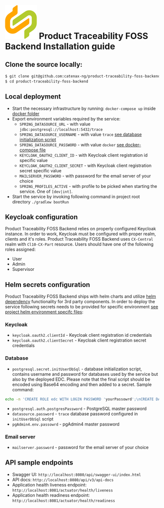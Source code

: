 # ![Product Traceability FOSS Backend Installation Guide](./catena-x-logo.svg) Product Traceability FOSS Backend Installation guide

## Clone the source locally:

```sh
$ git clone git@github.com:catenax-ng/product-traceability-foss-backend.git
$ cd product-traceability-foss-backend
```

## Local deployment
* Start the necessary infrastructure by running: ```docker-compose up``` inside [docker folder](../docker)
* Export environment variables required by the service:
  * `SPRING_DATASOURCE_URL` - with value `jdbc:postgresql://localhost:5432/trace`
  * `SPRING_DATASOURCE_USERNAME` - with value `trace` [see database initialization script](../docker/db-init/create_db.sql)
  * `SPRING_DATASOURCE_PASSWORD` - with value `docker` [see docker-compose file](../docker/docker-compose.yml)
  * `KEYCLOAK_OAUTH2_CLIENT_ID` - with Keycloak client registration id specific value
  * `KEYCLOAK_OAUTH2_CLIENT_SECRET` - with Keycloak client registration secret specific value
  * `MAILSERVER_PASSWORD` - with password for the email server of your choice
  * `SPRING_PROFILES_ACTIVE` - with profile to be picked when starting the service. One of `[dev|int]`.
* Start the service by invoking following command in project root directory `./gradlew bootRun`

## Keycloak configuration
Product Traceability FOSS Backend relies on properly configured Keycloak instance. In order to work, Keycloak must be configured with proper realm, clients and it's roles.
Product Traceability FOSS Backend uses `CX-Central` realm with `Cl10-CX-Part` resource. Users should have one of the following roles assigned:
* User
* Admin
* Supervisor

## Helm secrets configuration

Product Traceability FOSS Backend ships with helm charts and utilize [helm dependency](https://helm.sh/docs/helm/helm_dependency/) functionality for 3rd party components.
In order to deploy the service following secrets needs to be provided for specific environment [see project helm environment specifc files](../charts/product-traceability-foss-backend):

### Keycloak

* `keycloak.oauth2.clientId` - Keycloak client registration id credentials
* `keycloak.oauth2.clientSecret` - Keycloak client registration secret credentials

### Database

* `postgresql.secret.initUserDbSql` - database initialization script, contains username and password for databases used by the service but also by the deployed EDC.
Please note that the final script should be encoded using Base64 encoding and then added to a secret. Sample command:
```sh
echo -n 'CREATE ROLE edc WITH LOGIN PASSWORD 'yourPassowrd';\nCREATE DATABASE edc;\nGRANT ALL PRIVILEGES ON DATABASE edc TO edc;\n\nCREATE ROLE trace WITH LOGIN PASSWORD 'yourPassowrd';\nCREATE DATABASE trace;\nGRANT ALL PRIVILEGES ON DATABASE trace TO trace;' | base64
```


* `postgresql.auth.postgresPassword` - PostgreSQL master password
* `datasource.password` - `trace` database password configured in `initUserDbSql` script
* `pgAdmin4.env.passowrd` - pgAdmin4 master password

### Email server

* `mailserver.password` - password for the email server of your choice

## API sample endpoints

* Swagger UI: `http://localhost:8080/api/swagger-ui/index.html`
* API docs: `http://localhost:8080/api/v3/api-docs`
* Application health liveness endpoint: `http://localhost:8081/actuator/health/liveness`
* Application health readiness endpoint: `http://localhost:8081/actuator/health/readiness`
